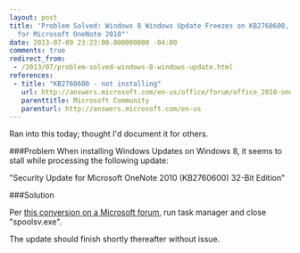 ```yaml
---
layout: post
title: 'Problem Solved: Windows 8 Windows Update Freezes on KB2760600, "Security Update
  for Microsoft OneNote 2010"'
date: 2013-07-09 23:23:00.000000000 -04:00
comments: true
redirect_from: 
 - /2013/07/problem-solved-windows-8-windows-update.html
references: 
 - title: "KB2760600 - not installing"
   url: http://answers.microsoft.com/en-us/office/forum/office_2010-onenote/kb2760600-not-installing/811842f5-6a58-40e1-a107-7303ddc4dcdf
   parenttitle: Microsoft Community
   parenturl: http://answers.microsoft.com/en-us
---
```

Ran into this today; thought I'd document it for others.

###Problem
When installing Windows Updates on Windows 8, it seems to stall while processing the following update:

"Security Update for Microsoft OneNote 2010 (KB2760600) 32-Bit Edition"

###Solution

Per [this conversion on a Microsoft forum](http://answers.microsoft.com/en-us/office/forum/office_2010-onenote/kb2760600-not-installing/811842f5-6a58-40e1-a107-7303ddc4dcdf), run task manager and close "spoolsv.exe".

The update should finish shortly thereafter without issue.
